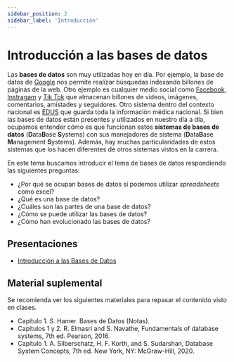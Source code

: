 ```yaml
---
sidebar_position: 2
sidebar_label: 'Introducción'
---
```


# Introducción a las bases de datos

Las **bases de datos** son muy utilizadas hoy en día. Por ejemplo, la base de datos de [Google](https://www.google.com/) nos permite realizar búsquedas indexando billones de páginas de la web. Otro ejemplo es cualquier medio social como [Facebook](https://www.facebook.com/), [Instragam](https://www.instagram.com/) y [Tik Tok](https://www.tiktok.com/) que almacenan billones de videos, imágenes, comentarios, amistades y seguidores. Otro sistema dentro del contexto nacional es [EDUS](https://www.ccss.sa.cr/appedus/) que guarda toda la información médica nacional. Si bien las bases de datos están presentes y utilizados en nuestro día a día, ocupamos entender cómo es que funcionan estos **sistemas de bases de datos** (**D**ata**B**ase **S**ystems) con sus manejadores de sistema (**D**ata**B**ase **M**anagement **S**ystems). Además, hay muchas particularidades de estos sistemas que los hacen diferentes de otros sistemas vistos en la carrera.

En este tema buscamos introducir el tema de bases de datos respondiendo las siguientes preguntas:

- ¿Por qué se ocupan bases de datos si podemos utilizar *spreadsheets* como excel?
- ¿Qué es una base de datos?
- ¿Cuáles son las partes de una base de datos?
- ¿Cómo se puede utilizar las bases de datos?
- ¿Cómo han evolucionado las bases de datos?

## Presentaciones

- [Introducción a las Bases de Datos](https://github.com/sivanahamer/bases-datos/blob/main/01-Introducci%C3%B3n/pres/01-intro.pdf)

## Material suplemental

Se recomienda ver los siguientes materiales para repasar el contenido visto en clases.

- Capítulo 1. S. Hamer. Bases de Datos (Notas).
- Capítulos 1 y 2. R. Elmasri and S. Navathe, Fundamentals of database systems, 7th ed. Pearson, 2016.
- Capítulo 1. A. Silberschatz, H. F. Korth, and S. Sudarshan, Database System Concepts, 7th ed. New York, NY: McGraw-Hill, 2020.
